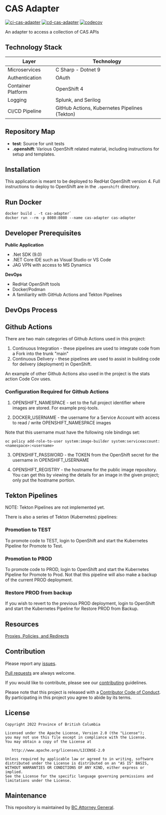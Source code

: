 CAS Adapter
=
[![ci-cas-adapter](https://github.com/bcgov/cas-interface-service/actions/workflows/ci-cas-adapter.yml/badge.svg)](https://github.com/bcgov/cas-interface-services/actions/workflows/ci-cas-adapter.yml)
[![cd-cas-adapter](https://github.com/bcgov/cas-interface-service/actions/workflows/cd-cas-adapter.yml/badge.svg)](https://github.com/bcgov/cas-interface-services/actions/workflows/cd-cas-adapter.yml)
[![codecov](https://codecov.io/gh/bcgov/cas-interface-service/branch/main/graph/badge.svg?token=d5woacAxGD)](https://codecov.io/gh/bcgov/cas-interface-services)

An adapter to access a collection of CAS APIs

Technology Stack
-

| Layer | Technology |
|-------|------------|
| Microservices | C Sharp - Dotnet 9 |
| Authentication | OAuth |
| Container Platform | OpenShift 4 |
| Logging | Splunk, and Serilog |
| CI/CD Pipeline | GitHub Actions, Kubernetes Pipelines (Tekton) |

Repository Map
--------------

- **test**: Source for unit tests
- **.openshift**: Various OpenShift related material, including instructions for setup and templates.

Installation
------------
This application is meant to be deployed to RedHat OpenShift version 4. Full instructions to deploy to OpenShift are in the `.openshift` directory.


Run Docker
-
```
docker build . -t cas-adapter`
docker run --rm -p 8080:8080 --name cas-adapter cas-adapter
```

Developer Prerequisites
-----------------------

**Public Application**
- .Net SDK (9.0)
- .NET Core IDE such as Visual Studio or VS Code
- JAG VPN with access to MS Dynamics

**DevOps**
- RedHat OpenShift tools
- Docker/Podman
- A familiarity with GitHub Actions and Tekton Pipelines

DevOps Process
-------------

## Github Actions

There are two main categories of Github Actions used in this project:

1. Continuous Integration - these pipelines are used to integrate code from a Fork into the trunk "main"
2. Continuous Delivery - these pipelines are used to assist in building code for delivery (deployment) in OpenShift.

An example of other Github Actions also used in the project is the stats action Code Cov uses.

### Configuration Required for Github Actions

1. OPENSHIFT_NAMESPACE - set to the full project identifier where images are stored. For example proj-tools.

2. DOCKER_USERNAME - the username for a Service Account with access to read / write OPENSHIFT_NAMESPACE images

Note that this username must have the following role bindings set:

`oc policy add-role-to-user system:image-builder system:serviceaccount:<namespace>:<username>`

3. OPENSHIFT_PASSWORD - the TOKEN from the OpenShift secret for the username in OPENSHIFT_USERNAME

4. OPENSHIFT_REGISTRY - the hostname for the public image repository.  You can get this by viewing the details for an image in the given project; only put the hostname portion.

## Tekton Pipelines

NOTE: Tekton Pipelines are not implemented yet.

There is also a series of Tekton (Kubernetes) pipelines:

### Promotion to TEST
To promote code to TEST, login to OpenShift and start the Kubernetes Pipeline for Promote to Test.

### Promotion to PROD
To promote code to PROD, login to OpenShift and start the Kubernetes Pipeline for Promote to Prod. Not that this pipeline will also make a backup of the current PROD deployment.

### Restore PROD from backup
If you wish to revert to the previous PROD deployment, login to OpenShift and start the Kubernetes Pipeline for Restore PROD from Backup.

Resources
-

[Proxies, Policies, and Redirects](https://emcr.atlassian.net/wiki/spaces/DRP/pages/238649445/API+Policies+Proxies+and+Redirects)

Contribution
------------

Please report any [issues](https://github.com/bcgov/https://github.com/bcgov/rsbc-dmf/issues).

[Pull requests](https://github.com/bcgov/rsbc-dmf/pulls) are always welcome.

If you would like to contribute, please see our [contributing](CONTRIBUTING.md) guidelines.

Please note that this project is released with a [Contributor Code of Conduct](CODE_OF_CONDUCT.md). By participating in this project you agree to abide by its terms.

License
-------

    Copyright 2022 Province of British Columbia

    Licensed under the Apache License, Version 2.0 (the "License");
    you may not use this file except in compliance with the License.
    You may obtain a copy of the License at 

       http://www.apache.org/licenses/LICENSE-2.0

    Unless required by applicable law or agreed to in writing, software
    distributed under the License is distributed on an "AS IS" BASIS,
    WITHOUT WARRANTIES OR CONDITIONS OF ANY KIND, either express or implied.
    See the License for the specific language governing permissions and
    limitations under the License.

Maintenance
-----------

This repository is maintained by [BC Attorney General]( https://www2.gov.bc.ca/gov/content/governments/organizational-structure/ministries-organizations/ministries/justice-attorney-general ).


